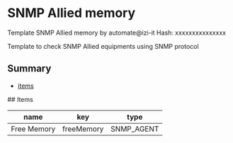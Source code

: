 # SNMP Allied memory
Template SNMP Allied memory by automate@izi-it
Hash: xxxxxxxxxxxxxxx

Template to check SNMP Allied equipments using SNMP protocol
## Summary
* [items](#items)

<a name="items" />
## Items

| name | key | type |
| ------------- |------------- |------------- |
| Free Memory | freeMemory | SNMP_AGENT |
